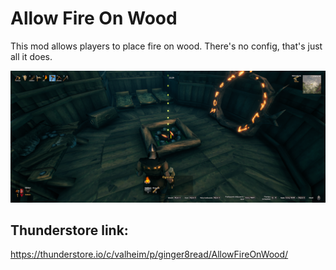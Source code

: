 # Allow Fire On Wood

This mod allows players to place fire on wood. There's no config, that's just all it does.

![Screenshot](https://github.com/michalczemierowski/valheim-AllowFireOnWood/blob/master/screenshots/ss.png?raw=true "a title")

## Thunderstore link:
https://thunderstore.io/c/valheim/p/ginger8read/AllowFireOnWood/
